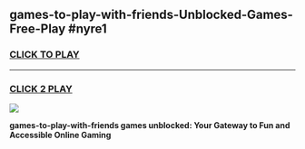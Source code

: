
## games-to-play-with-friends-Unblocked-Games-Free-Play #nyre1
<h3>
<a href="https://us.freeplayer.one?title=games-to-play-with-friends&ref=9M">CLICK TO PLAY</a></h3>
<hr>

<h3>
<a href="https://us.freeplayer.one?title=games-to-play-with-friends&ref=9M">CLICK 2 PLAY</a>
  
</h3>

<a href="https://us.freeplayer.one?title=games-to-play-with-friends&ref=9M"><img src="https://clearcache.store/games.png"></a>


**games-to-play-with-friends games unblocked: Your Gateway to Fun and Accessible Online Gaming**

